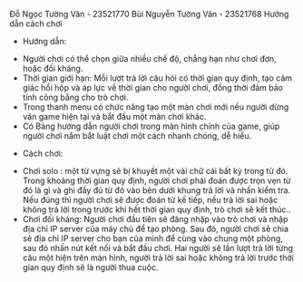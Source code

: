 Đỗ Ngọc Tường Vân - 23521770
Bùi Nguyễn Tường Vân - 23521768
Hướng dẫn cách chơi
- Hướng dẫn:
+ Người chơi có thể chọn giữa nhiều chế độ, chẳng hạn như chơi đơn, hoặc đối kháng.
+ Thời gian giới hạn: Mỗi lượt trả lời câu hỏi có thời gian quy định, tạo cảm giác hồi hộp và áp lực về thời gian cho người chơi, đồng thời đảm bảo tính công bằng cho trò chơi.
+ Trong thanh menu có chức năng tạo một màn chơi mới nếu người dừng ván game hiện tại và bắt đầu một màn chơi khác.
+ Có Bảng hướng dẫn người chơi trong màn hình chính của game, giúp người chơi nắm bắt luật chơi một cách nhanh chóng, dễ hiểu.
- Cách chơi:
+ Chơi solo : một từ vựng sẽ bị khuyết một vài chữ cái bất kỳ trong từ đó. Trong khoảng thời gian quy định, người chơi phải đoán được trọn vẹn từ đó là gì và ghi đầy đủ từ đó vào bên dưới khung trả lời và nhấn kiểm tra. Nếu đúng thì người chơi sẽ được đoán từ kế tiếp, nếu trả lời sai hoặc không trả lời trong trước khi hết thời gian quy định, trò chơi sẽ kết thúc..
+ Chơi đối kháng: Người chơi đầu tiên sẽ đăng nhập vào trò chơi và nhập địa chỉ IP server của máy chủ để tạo phòng. Sau đó, người chơi sẽ chia sẻ địa chỉ IP server cho bạn của mình để cùng vào chung một phòng, sau đó nhấn nút kết nối và bắt đầu chơi. Hai người sẽ lần lượt trả lời từng câu một hiện trên màn hình, người trả lời sai hoặc không trả lời trước thời gian quy định sẽ là người thua cuộc.

